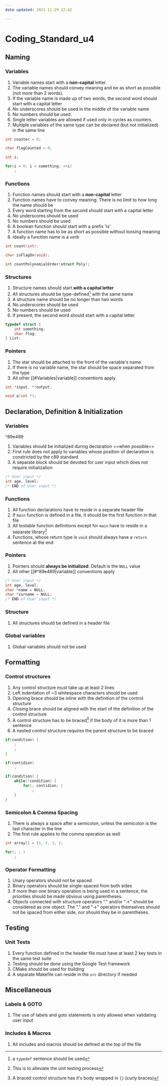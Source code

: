 ```yaml
---
date updated: 2021-11-29 12:42

---
```


# Coding_Standard_u4

## Naming
### Variables
1. Variable names start with a **non-capital** letter.
2. The variable names should convey meaning and be as short as possible (not more than 2 words).
3. If the variable name is made up of two words, the second word should start with a capital letter
4. No underscores should be used in the middle of the variable name
5. No numbers should be used.
6. Single letter variables are allowed if used only in cycles as counters.
7. Multiple variables of the same type can be declared (but not initialized) in the same line

```c
int counter = 0;

char flagCounted = 0;

int i;

for(i = 0; i < something; ++i)
	;

```

### Functions
1. Function names should start with a **non-capital** letter
2. Function names have to convey meaning. There is no limit to how long the name should be
3. Every word starting from the second should start with a capital letter
4. No underscores should be used
5. No numbers should be used
6. A boolean function should start with a prefix 'is'
7. A function name has to be as short as possible without loosing meaning
8. Ideally a function name is a *verb*

```c
int count(int);

char isFlagOn(void);

int countPolynomialOrder(struct Poly);

```

### Structures
1. Structure names should start **with a capital letter**
2. All structures should be type-defined[^typedef] with the same name
3. A structure name should be no longer than two words
4. No underscores should be used
5. No numbers should be used
6. If present, the second word should start with a capital letter

[^typedef]: a `typedef` sentence should be used 

```c
typedef struct {
	int something;
	char flag;
} List;
```

### Pointers
1. The star should be attached to the front of the variable's name
2. If there is no variable name, the star should be space separated from the type
2. All other [[#Variables|variable]] conventions apply

```c
int *input, **output;

void a(int *);

```

## Declaration, Definition & Initialization
### Variables

^89e489

1. Variables should be initialized during declaration ==when possible==
2. First rule does not apply to variables whose position of declaration is constricted by the c89 standard
3. A separate block should be devoted for user input which does not require initialization

```c
/* User input */
int age, level;
/* END of User input */
```

### Functions
1. All function declarations have to reside in a separate header file
2. If `main` function is defined in a file, it should be the first function in that file
3. All *testable* function definitions except for `main` have to reside in a separate library[^unit_testing]
4. Functions, whose return type is `void` should always have a `return` sentence at the end

[^unit_testing]:This is to alleviate the unit testing process
### Pointers
1. Pointers should **always be initialized**. Default is the `NULL` value
2. All other [[#^89e489|variable]] conventions apply

```c
/* User input */
int age, level;
char *name = NULL;
char *surname = NULL;
/* END of User input */
```

### Structure
1. All structures should be defined in a header file

### Global variables
1. Global variables should not be used

## Formatting
### Control structures
1. Any control structure must take up at least 2 lines
2. Left indentation of ~3 whitespace characters should be used
3. Opening brace should be inline with the definition of the control structure
4. Closing brace should be aligned with the start of the definition of the control structure
5. A control structure has to be braced[^braced] if the body of it is more than 1 sentence
6. A nested control structure requires the parent structure to be braced

[^braced]: A braced control structure has it's body wrapped in `{}` (curly braces)

```c
if(condition) {
	;
	;
}

if(contidion)
	;

if(condition) {
	while(!condition) {
		for(; contidion; )
			;
	}
}
```

### Semicolon & Comma Spacing
1. There is always a space after a semicolon, unless the semicolon is the last character in the line
2. The first rule applies to the comma operation as well

```c
int array[] = {1, 2, 3, };

for(; ; )
	;

```

### Operator Formatting
1. Unary operators should not be spaced
2. Binary operators should be single-spaced from both sides
3. If more than one binary operation is being used in a sentence, the priorities should be made obvious using parentheses. 
4. Objects connected with structure operators "." and/or "->" should be considered as one object. The "." and "->" operators themselves should not be spaced from either side, nor should they be in parentheses.

## Testing
### Unit Tests
1. Every function defined in the header file must have at least 2 key tests in the same test suite
2. Testing should be done using the Google Test framework
3. CMake should be used for building
4. A separate Makefile can reside in the `src` directory if needed

## Miscellaneous
### Labels & GOTO
1. The use of labels and goto statements is only allowed when validating user input

### Includes & Macros
1. All includes and macros should be defined at the top of the file
